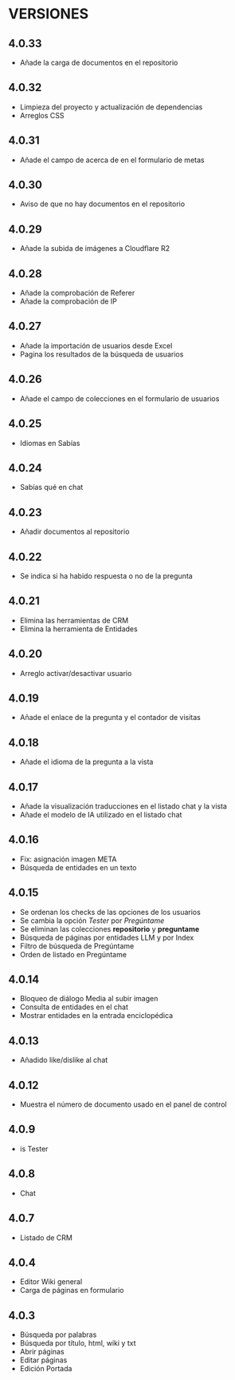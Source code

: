 # VERSIONES

## 4.0.33

- Añade la carga de documentos en el repositorio

## 4.0.32

- Limpieza del proyecto y actualización de dependencias
- Arreglos CSS

## 4.0.31

- Añade el campo de acerca de en el formulario de metas

## 4.0.30

- Aviso de que no hay documentos en el repositorio

## 4.0.29

- Añade la subida de imágenes a Cloudflare R2

## 4.0.28

- Añade la comprobación de Referer
- Añade la comprobación de IP

## 4.0.27

- Añade la importación de usuarios desde Excel
- Pagina los resultados de la búsqueda de usuarios

## 4.0.26

- Añade el campo de colecciones en el formulario de usuarios

## 4.0.25 

- Idiomas en Sabías

## 4.0.24

- Sabías qué en chat

## 4.0.23

- Añadir documentos al repositorio

## 4.0.22

- Se indica si ha habido respuesta o no de la pregunta

## 4.0.21

- Elimina las herramientas de CRM
- Elimina la herramienta de Entidades

## 4.0.20

- Arreglo activar/desactivar usuario
  
## 4.0.19

- Añade el enlace de la pregunta y el contador de visitas
  
## 4.0.18

- Añade el idioma de la pregunta a la vista

## 4.0.17

- Añade la visualización traducciones en el listado chat y la vista
- Añade el modelo de IA utilizado en el listado chat

## 4.0.16

- Fix: asignación imagen META
- Búsqueda de entidades en un texto

## 4.0.15

- Se ordenan los checks de las opciones de los usuarios
- Se cambia la opción _Tester_ por _Pregúntame_
- Se eliminan las colecciones **repositorio** y **preguntame**
- Búsqueda de páginas por entidades LLM y por Index
- Filtro de búsqueda de Pregúntame
- Orden de listado en Pregúntame

## 4.0.14

- Bloqueo de diálogo Media al subir imagen
- Consulta de entidades en el chat
- Mostrar entidades en la entrada enciclopédica

## 4.0.13

- Añadido like/dislike al chat

## 4.0.12

- Muestra el número de documento usado en el panel de control

## 4.0.9

- is Tester

## 4.0.8

- Chat

## 4.0.7

- Listado de CRM

## 4.0.4

- Editor Wiki general
- Carga de páginas en formulario

## 4.0.3

- Búsqueda por palabras
- Búsqueda por título, html, wiki y txt
- Abrir páginas
- Editar páginas
- Edición Portada
